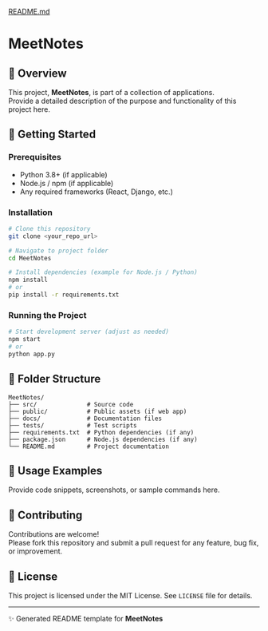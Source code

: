 [README.md](https://github.com/user-attachments/files/22017738/README.md)
# MeetNotes

## 📌 Overview
This project, **MeetNotes**, is part of a collection of applications.  
Provide a detailed description of the purpose and functionality of this project here.

## 🚀 Getting Started

### Prerequisites
- Python 3.8+ (if applicable)
- Node.js / npm (if applicable)
- Any required frameworks (React, Django, etc.)

### Installation
```bash
# Clone this repository
git clone <your_repo_url>

# Navigate to project folder
cd MeetNotes

# Install dependencies (example for Node.js / Python)
npm install
# or
pip install -r requirements.txt
```

### Running the Project
```bash
# Start development server (adjust as needed)
npm start
# or
python app.py
```

## 📂 Folder Structure
```
MeetNotes/
├── src/              # Source code
├── public/           # Public assets (if web app)
├── docs/             # Documentation files
├── tests/            # Test scripts
├── requirements.txt  # Python dependencies (if any)
├── package.json      # Node.js dependencies (if any)
└── README.md         # Project documentation
```

## 🧪 Usage Examples
Provide code snippets, screenshots, or sample commands here.

## 🤝 Contributing
Contributions are welcome!  
Please fork this repository and submit a pull request for any feature, bug fix, or improvement.

## 📜 License
This project is licensed under the MIT License. See `LICENSE` file for details.

---
✨ Generated README template for **MeetNotes**
